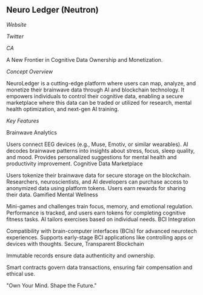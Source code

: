 Neuro Ledger (Neutron)
--

*Website*

*Twitter*

*CA* 

A New Frontier in Cognitive Data Ownership and Monetization.

*Concept Overview*

NeuroLedger is a cutting-edge platform where users can map, analyze, and monetize their brainwave data through AI and blockchain technology. It empowers individuals to control their cognitive data, enabling a secure marketplace where this data can be traded or utilized for research, mental health optimization, and next-gen AI training.

*Key Features*

Brainwave Analytics

Users connect EEG devices (e.g., Muse, Emotiv, or similar wearables).
AI decodes brainwave patterns into insights about stress, focus, sleep quality, and mood.
Provides personalized suggestions for mental health and productivity improvement.
Cognitive Data Marketplace

Users tokenize their brainwave data for secure storage on the blockchain.
Researchers, neuroscientists, and AI developers can purchase access to anonymized data using platform tokens.
Users earn rewards for sharing their data.
Gamified Mental Wellness

Mini-games and challenges train focus, memory, and emotional regulation.
Performance is tracked, and users earn tokens for completing cognitive fitness tasks.
AI tailors exercises based on individual needs.
BCI Integration

Compatibility with brain-computer interfaces (BCIs) for advanced neurotech experiences.
Supports early-stage BCI applications like controlling apps or devices with thoughts.
Secure, Transparent Blockchain

Immutable records ensure data authenticity and ownership.

Smart contracts govern data transactions, ensuring fair compensation and ethical use.

"Own Your Mind. Shape the Future."
